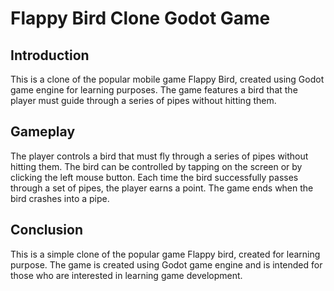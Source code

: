 # Flappy Bird Clone Godot Game

## Introduction
This is a clone of the popular mobile game Flappy Bird, created using Godot game engine for learning purposes. The game features a bird that the player must guide through a series of pipes without hitting them.

## Gameplay
The player controls a bird that must fly through a series of pipes without hitting them. The bird can be controlled by tapping on the screen or by clicking the left mouse button. Each time the bird successfully passes through a set of pipes, the player earns a point. The game ends when the bird crashes into a pipe.


## Conclusion
This is a simple clone of the popular game Flappy bird, created for learning purpose. The game is created using Godot game engine and is intended for those who are interested in learning game development.
